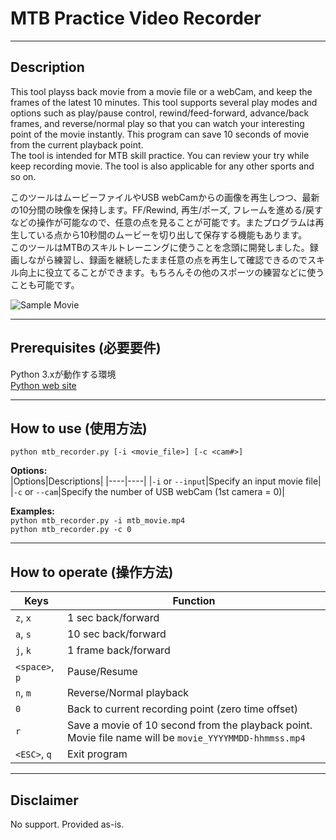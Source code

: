 # MTB Practice Video Recorder

--------
## Description

 This tool playss back movie from a movie file or a webCam, and keep the frames of the latest 10 minutes. This tool supports several play modes and options such as play/pause control, rewind/feed-forward, advance/back frames, and reverse/normal play so that you can watch your interesting point of the movie instantly. This program can save 10 seconds of movie from the current playback point.  
 The tool is intended for MTB skill practice. You can review your try while keep recording movie. The tool is also applicable for any other sports and so on.  

 このツールはムービーファイルやUSB webCamからの画像を再生しつつ、最新の10分間の映像を保持します。FF/Rewind, 再生/ポーズ, フレームを進める/戻すなどの操作が可能なので、任意の点を見ることが可能です。またプログラムは再生している点から10秒間のムービーを切り出して保存する機能もあります。  
 このツールはMTBのスキルトレーニングに使うことを念頭に開発しました。録画しながら練習し、録画を継続したまま任意の点を再生して確認できるのでスキル向上に役立てることができます。もちろんその他のスポーツの練習などに使うことも可能です。  

![Sample Movie](./resources/sample-movie.gif)

--------
## Prerequisites (必要要件)
 Python 3.xが動作する環境  
[Python web site](https://www.python.org/)

--------
## How to use (使用方法)

`python mtb_recorder.py [-i <movie_file>] [-c <cam#>]`

**Options:**  
|Options|Descriptions|
|----|----|
|`-i` or `--input`|Specify an input movie file|  
|`-c` or `--cam`|Specify the number of USB webCam (1st camera = 0)|  
  
**Examples:**  
`python mtb_recorder.py -i mtb_movie.mp4`  
`python mtb_recorder.py -c 0`  

--------
## How to operate (操作方法)

|Keys|Function|
|----|----|
|`z`, `x`| 1 sec back/forward|
|`a`, `s`| 10 sec back/forward|
|`j`, `k`| 1 frame back/forward|
|`<space>`, `p`| Pause/Resume|
|`n`, `m`| Reverse/Normal playback|
|`0`| Back to current recording point (zero time offset)|
|`r`| Save a movie of 10 second from the playback point. Movie file name will be `movie_YYYYMMDD-hhmmss.mp4`|
|`<ESC>`, `q`| Exit program|

--------
## Disclaimer
No support. Provided as-is.
